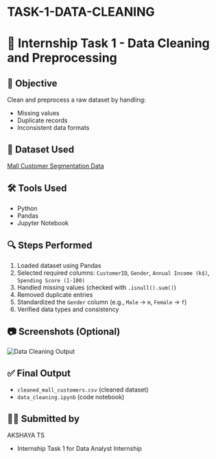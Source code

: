 # TASK-1-DATA-CLEANING
# 🧹 Internship Task 1 - Data Cleaning and Preprocessing

## 📌 Objective
Clean and preprocess a raw dataset by handling:
- Missing values
- Duplicate records
- Inconsistent data formats

## 📁 Dataset Used
[Mall Customer Segmentation Data](https://www.kaggle.com/datasets/vjchoudhary7/customer-segmentation-tutorial-in-python)

## 🛠 Tools Used
- Python
- Pandas
- Jupyter Notebook

## 🔍 Steps Performed
1. Loaded dataset using Pandas
2. Selected required columns: `CustomerID`, `Gender`, `Annual Income (k$)`, `Spending Score (1-100)`
3. Handled missing values (checked with `.isnull().sum()`)
4. Removed duplicate entries
5. Standardized the `Gender` column (e.g., `Male` → `m`, `Female` → `f`)
6. Verified data types and consistency

## 📷 Screenshots (Optional)
![Data Cleaning Output](screenshot_data_cleaning.png)

## ✅ Final Output
- `cleaned_mall_customers.csv` (cleaned dataset)
- `data_cleaning.ipynb` (code notebook)

 ## 🙋‍♀️ Submitted by
AKSHAYA TS
- Internship Task 1 for Data Analyst Internship

